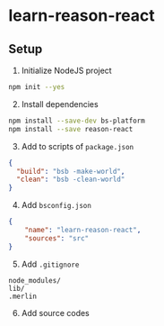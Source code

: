 # learn-reason-react

## Setup

1. Initialize NodeJS project

```bash
npm init --yes
```

2. Install dependencies

```bash
npm install --save-dev bs-platform
npm install --save reason-react
```

3. Add to scripts of `package.json`

```json
{
  "build": "bsb -make-world",
  "clean": "bsb -clean-world"
}
```

4. Add `bsconfig.json`

```json
{
    "name": "learn-reason-react",
    "sources": "src"
}
```

5. Add `.gitignore`

```
node_modules/
lib/
.merlin
```

6. Add source codes